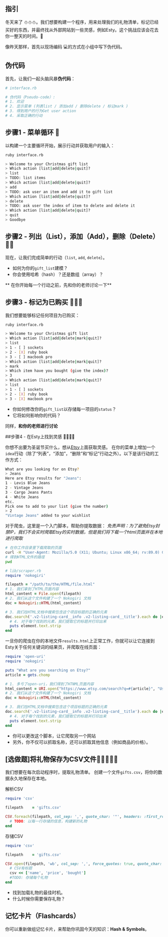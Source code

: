 ## 指引

冬天来了 ⛄⛄⛄。我们想要构建一个程序，用来处理我们的礼物清单，标记已经买好的东西，并最终找从外部网站到一些灵感，例如Esty。这个挑战应该会花去你一整天的时间。🎁

像昨天那样，首先以现场编码 💻的方式在小组中写下伪代码。

## 伪代码

首先，让我们一起头脑风暴**伪代码**：

```ruby
# interface.rb

# 伪代码（Pseudo-code）:
# 1. 欢迎
# 2. 显示菜单 (列表list / 添加add / 删除delete / 标记mark )
# 3. 得到用户的行为Get user action
# 4. 采取正确的行动
```

## 步骤1 - 菜单循环 🎁

以构建一个主要循环开始，展示行动并获取用户的输入：

```bash
ruby interface.rb

> Welcome to your Christmas gift list
> Which action [list|add|delete|quit]?
> list
> TODO: list items
> Which action [list|add|delete|quit]?
> add
> TODO: ask user an item and add it to gift list
> Which action [list|add|delete|quit]?
> delete
> TODO: ask user the index of item to delete and delete it
> Which action [list|add|delete|quit]?
> quit
> Goodbye
```

## 步骤2 - 列出（List），添加（Add），删除（Delete） 🎁🎁

现在，让我们完成简单的行动（`list`, `add`, `delete`）。

- 如何为你的`gift_list`建模？
- 你会使用哈希（hash）？还是数组（array）？

** 在你开始每一个行动之前，先和你的老师讨论一下**

## 步骤3 - 标记为已购买 🎁🎁🎁

我们想要能够标记任何项目为已购买：


```bash
ruby interface.rb

> Welcome to your Christmas gift list
> Which action [list|add|delete|mark|quit]?
> list
> 1 - [ ] sockets
> 2 - [X] ruby book
> 3 - [ ] macbook pro
> Which action [list|add|delete|mark|quit]?
> mark
> Which item have you bought (give the index)?
> 3
> Which action [list|add|delete|mark|quit]?
> list
> 1 - [ ] sockets
> 2 - [X] ruby book
> 3 - [X] macbook pro
```

- 你如何修改你的`gift_list`以存储每一项目的`status`？
- 它将如何影响你的代码？

同样，**和你的老师进行讨论**

##步骤4 - 在Esty上找到灵感 🎁🎁🎁🎁

你想不出要为圣诞节买什么，想从[Etsy](https://www.etsy.com)上面获取灵感。
在你的菜单上增加一个`idea`行动（除了“列表”，“添加”，“删除”和“标记”行动之外）。以下是该行动的工作方式：


```bash
What are you looking for on Etsy?
> Jeans
Here are Etsy results for "Jeans":
1 - Levis Blue Jeans
2 - Vintage Jeans
3 - Cargo Jeans Pants
4 - White Jeans
etc.
Pick one to add to your list (give the number)
> 2
"Vintage Jeans" added to your wishlist
```

对于爬虫，这里是一个入门脚本，帮助你提取数据：
_免责声明：为了避免Etsy封禁IP，我们不会实时爬取Etsy的实时数据，但是我们将下载一个html页面并在本地进行爬取_


```bash
# 在你工作目录里下载爬取的页面
curl -H "User-Agent: Mozilla/5.0 (X11; Ubuntu; Linux x86_64; rv:89.0) Gecko/20100101 Firefox/89.0"  https://www.etsy.com/search?q=THE_ARTICLE_YOUR_ARE_LOOKING_FOR > results.html
# 得到HTML文件的路径
pwd
```
```ruby
# lib/scraper.rb
require 'nokogiri'

filepath = "/path/to/the/HTML/file.html"
# 1. 我们拿到了HTML页面内容
html_content = File.open(filepath)
# 2. 我们从这个文件构建了一个 Nokogiri 文档
doc = Nokogiri::HTML(html_content)

# 3. 我们在HTML文档中搜索包含这个项目标题的正确的元素
doc.search('.v2-listing-card__info .v2-listing-card__title').each do |element|
  # 4. 对于每个找到的元素，我们提取它的标题并打印出来
  puts element.text.strip
end
```
一旦你的爬虫在你的本地文件`results.html`上正常工作，你就可以让它连接到Esty关于任何关键词的结果页，并爬取在线页面：

```ruby
require 'open-uri'
require 'nokogiri'

puts "What are you searching on Etsy?"
article = gets.chomp

# 1. 多亏了open-uri，我们得到了HTNML页面内容
html_content = URI.open("https://www.etsy.com/search?q=#{article}", "User-Agent" => "Mozilla/5.0 (X11; Ubuntu; Linux x86_64; rv:89.0) Gecko/20100101 Firefox/89.0").read
# 2. 我们从这个文件构建了一个 Nokogiri 文档
doc = Nokogiri::HTML(html_content)

# 3. 我们在HTML文档中搜索包含这个项目标题的正确的元素
doc.search('.v2-listing-card__info .v2-listing-card__title').each do |element|
  # 4. 对于每个找到的元素，我们提取它的标题并打印出来
  puts element.text.strip
end
```
- 你可以更改这个脚本，让它爬取另一个网站
- 另外，你不仅可以抓取名称，还可以抓取其他信息（例如商品的价格）。

## [选做题]将礼物保存为CSV文件🎁🎁🎁🎁🎁
我们想要在每次启动程序时，提取礼物清单。
创建一个文件`gifts.csv`，将你的数据永久地保存在本地。

解析CSV

```ruby
require 'csv'

filepath    = 'gifts.csv'

CSV.foreach(filepath, col_sep: ',', quote_char: '"', headers: :first_row ) do |row|
  # TODO: 以每一行存储的信息，构建新的礼物
end
```

存储CSV

```ruby
require 'csv'

filepath    = 'gifts.csv'

CSV.open(filepath, 'wb', col_sep: ',', force_quotes: true, quote_char: '"') do |csv|
  # CSV有标题
  csv << ['name', 'price', 'bought']
  #TODO: 存储每个礼物
end
```

- 找到加载礼物的最佳时机。
- 什么时候你需要保存礼物？

## 记忆卡片（Flashcards）

 你可以重新做组记忆卡片，来帮助你巩固今天的知识：**Hash & Symbols**。
